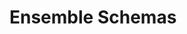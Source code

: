 #  Ensemble Schemas

<api-schema openapi-path="../../api/backend_flashpomo-openapi.yaml" name="Ensemble"/>


<api-schema openapi-path="../../api/backend_flashpomo-openapi.yaml" name="EnsembleRequestDTO"/>

